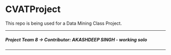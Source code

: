 # CVATProject
This repo is being used for a Data Mining Class Project.
___
##### Project Team 8 -> Contributor: AKASHDEEP SINGH - working solo
___
